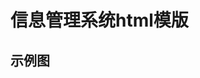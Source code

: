 # 信息管理系统html模版


## 示例图

[](https://github.com/jefferyexample/info_manager_template1/blob/master/%E8%93%9D%E8%89%B2/WechatIMG91.png?raw=true)
